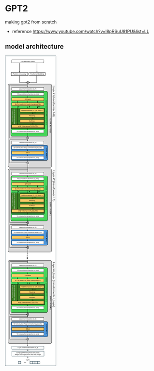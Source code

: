 # GPT2
making gpt2 from scratch

- reference
https://www.youtube.com/watch?v=l8pRSuU81PU&list=LL


## model architecture

![GPT2](./gpt2_model_architecture.png)